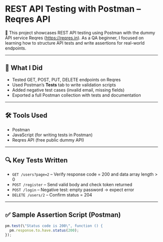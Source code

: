 # REST API Testing with Postman – Reqres API

🔗 This project showcases REST API testing using Postman with the dummy API service Reqres (https://reqres.in). As a QA beginner, I focused on learning how to structure API tests and write assertions for real-world endpoints.

---

## 🧪 What I Did

- Tested GET, POST, PUT, DELETE endpoints on Reqres
- Used Postman’s **Tests** tab to write validation scripts
- Added negative test cases (invalid email, missing fields)
- Exported a full Postman collection with tests and documentation

---

## 🛠 Tools Used

- Postman
- JavaScript (for writing tests in Postman)
- Reqres API (free public dummy API)

---

## 🔍 Key Tests Written

- `GET /users?page=2` – Verify response code = 200 and data array length > 0
- `POST /register` – Send valid body and check token returned
- `POST /login` – Negative test: empty password → expect error
- `DELETE /users/2` – Confirm status = 204

---

## ✅ Sample Assertion Script (Postman)

```javascript
pm.test(\"Status code is 200\", function () {
  pm.response.to.have.status(200);
});
